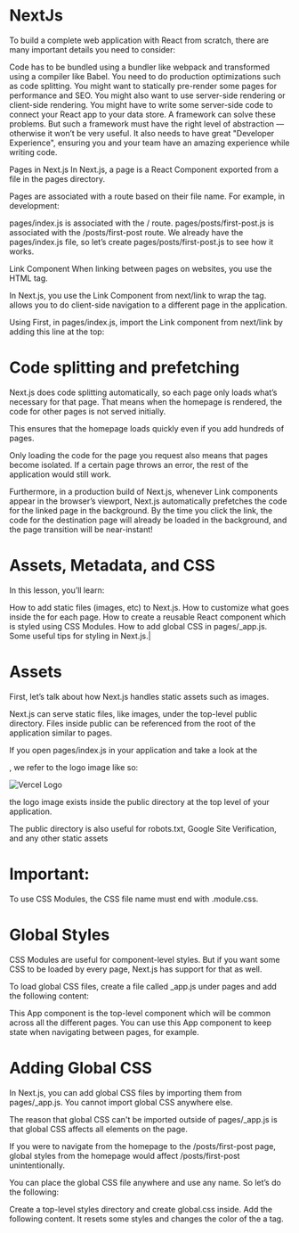 # NextJs


To build a complete web application with React from scratch, there are many important details you need to consider:

Code has to be bundled using a bundler like webpack and transformed using a compiler like Babel.
You need to do production optimizations such as code splitting.
You might want to statically pre-render some pages for performance and SEO. You might also want to use server-side rendering or client-side rendering.
You might have to write some server-side code to connect your React app to your data store.
A framework can solve these problems. But such a framework must have the right level of abstraction — otherwise it won’t be very useful. It also needs to have great "Developer Experience", ensuring you and your team have an amazing experience while writing code.



Pages in Next.js
In Next.js, a page is a React Component exported from a file in the pages directory.

Pages are associated with a route based on their file name. For example, in development:

pages/index.js is associated with the / route.
pages/posts/first-post.js is associated with the /posts/first-post route.
We already have the pages/index.js file, so let’s create pages/posts/first-post.js to see how it works.


Link Component
When linking between pages on websites, you use the <a> HTML tag.

In Next.js, you use the Link Component from next/link to wrap the <a> tag. <Link> allows you to do client-side navigation to a different page in the application.

Using <Link>
First, in pages/index.js, import the Link component from next/link by adding this line at the top:


<h1>Code splitting and prefetching </h1>
Next.js does code splitting automatically, so each page only loads what’s necessary for that page. That means when the homepage is rendered, the code for other pages is not served initially.

This ensures that the homepage loads quickly even if you add hundreds of pages.

Only loading the code for the page you request also means that pages become isolated. If a certain page throws an error, the rest of the application would still work.

Furthermore, in a production build of Next.js, whenever Link components appear in the browser’s viewport, Next.js automatically prefetches the code for the linked page in the background. By the time you click the link, the code for the destination page will already be loaded in the background, and the page transition will be near-instant!


<h1>Assets, Metadata, and CSS</h1>

In this lesson, you’ll learn:

How to add static files (images, etc) to Next.js.
How to customize what goes inside the <head> for each page.
How to create a reusable React component which is styled using CSS Modules.
How to add global CSS in pages/_app.js.
Some useful tips for styling in Next.js.|



<h1>Assets</h1>
First, let’s talk about how Next.js handles static assets such as images.

Next.js can serve static files, like images, under the top-level public directory. Files inside public can be referenced from the root of the application similar to pages.

If you open pages/index.js in your application and take a look at the <footer>, we refer to the logo image like so:

<img src="/vercel.svg" alt="Vercel Logo" className="logo" />

the logo image exists inside the public directory at the top level of your application.

The public directory is also useful for robots.txt, Google Site Verification, and any other static assets




<h1>Important:</h1> 

To use CSS Modules, the CSS file name must end with .module.css.


<h1>Global Styles</h1>
CSS Modules are useful for component-level styles. But if you want some CSS to be loaded by every page, Next.js has support for that as well.

To load global CSS files, create a file called _app.js under pages and add the following content:


This App component is the top-level component which will be common across all the different pages. You can use this App component to keep state when navigating between pages, for example.




<h1>Adding Global CSS</h1>
In Next.js, you can add global CSS files by importing them from pages/_app.js. You cannot import global CSS anywhere else.


The reason that global CSS can't be imported outside of pages/_app.js is that global CSS affects all elements on the page.

If you were to navigate from the homepage to the /posts/first-post page, global styles from the homepage would affect /posts/first-post unintentionally.

You can place the global CSS file anywhere and use any name. So let’s do the following:

Create a top-level styles directory and create global.css inside.
Add the following content. It resets some styles and changes the color of the a tag.